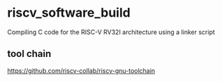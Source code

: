 # riscv_software_build
Compiling C code for the RISC-V RV32I architecture using a linker script 

## tool chain
https://github.com/riscv-collab/riscv-gnu-toolchain
